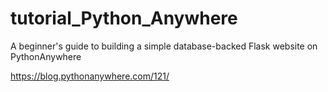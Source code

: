 # tutorial_Python_Anywhere

A beginner's guide to building a simple database-backed Flask website on PythonAnywhere

https://blog.pythonanywhere.com/121/

